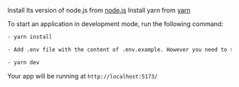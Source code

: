 Install lts version of node.js from [node.js](https://nodejs.org/en/)
Install yarn from [yarn](https://yarnpkg.com/)

To start an application in development mode, run the following command:

```bash
- yarn install

- Add .env file with the content of .env.example. However you need to specify your own VITE_GOOGLE_MAPS_API_KEY and VITE_GOOGLE_MAPS_ID in .env file if you want to use google maps.

- yarn dev
```

Your app will be running at `http://localhost:5173/`